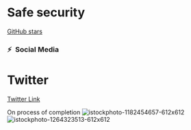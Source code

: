 # Safe security 
[GitHub stars](https://avatars.githubusercontent.com/u/102669082?s=40&v=4)

### ⚡&ensp;Social Media

# Twitter
[Twitter Link](https://twitter.com/AdarikuUshie)
 



On process of completion 
![istockphoto-1182454657-612x612](https://user-images.githubusercontent.com/102669082/225368924-1028682f-883f-4ed3-bd6b-f3e1ba37dfd8.jpg)
![istockphoto-1264323513-612x612](https://user-images.githubusercontent.com/102669082/225368932-63bb2c6d-1463-41cf-92e0-147ebb1ae646.jpg)
